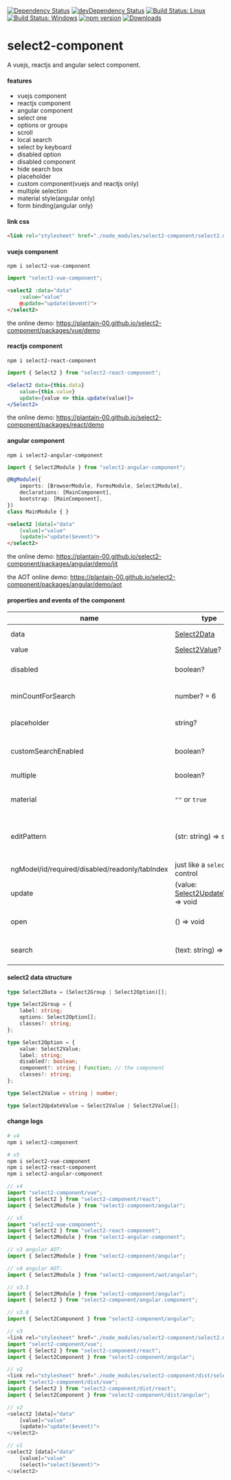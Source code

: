 [![Dependency Status](https://david-dm.org/plantain-00/select2-component.svg)](https://david-dm.org/plantain-00/select2-component)
[![devDependency Status](https://david-dm.org/plantain-00/select2-component/dev-status.svg)](https://david-dm.org/plantain-00/select2-component#info=devDependencies)
[![Build Status: Linux](https://travis-ci.org/plantain-00/select2-component.svg?branch=master)](https://travis-ci.org/plantain-00/select2-component)
[![Build Status: Windows](https://ci.appveyor.com/api/projects/status/github/plantain-00/select2-component?branch=master&svg=true)](https://ci.appveyor.com/project/plantain-00/select2-component/branch/master)
[![npm version](https://badge.fury.io/js/select2-component.svg)](https://badge.fury.io/js/select2-component)
[![Downloads](https://img.shields.io/npm/dm/select2-component.svg)](https://www.npmjs.com/package/select2-component)

# select2-component
A vuejs, reactjs and angular select component.

#### features

+ vuejs component
+ reactjs component
+ angular component
+ select one
+ options or groups
+ scroll
+ local search
+ select by keyboard
+ disabled option
+ disabled component
+ hide search box
+ placeholder
+ custom component(vuejs and reactjs only)
+ multiple selection
+ material style(angular only)
+ form binding(angular only)

#### link css

```html
<link rel="stylesheet" href="./node_modules/select2-component/select2.min.css" />
```

#### vuejs component

`npm i select2-vue-component`

```ts
import "select2-vue-component";
```

```html
<select2 :data="data"
    :value="value"
    @update="update($event)">
</select2>
```

the online demo: https://plantain-00.github.io/select2-component/packages/vue/demo

#### reactjs component

`npm i select2-react-component`

```ts
import { Select2 } from "select2-react-component";
```

```jsx
<Select2 data={this.data}
    value={this.value}
    update={value => this.update(value)}>
</Select2>
```

the online demo: https://plantain-00.github.io/select2-component/packages/react/demo

#### angular component

`npm i select2-angular-component`

```ts
import { Select2Module } from "select2-angular-component";

@NgModule({
    imports: [BrowserModule, FormsModule, Select2Module],
    declarations: [MainComponent],
    bootstrap: [MainComponent],
})
class MainModule { }
```

```html
<select2 [data]="data"
    [value]="value"
    (update)="update($event)">
</select2>
```

the online demo: https://plantain-00.github.io/select2-component/packages/angular/demo/jit

the AOT online demo: https://plantain-00.github.io/select2-component/packages/angular/demo/aot

#### properties and events of the component

name | type | description
--- | --- | ---
data | [Select2Data](#select2-data-structure) | the data of the select2
value | [Select2Value](#select2-data-structure)? | initial value
disabled | boolean? | whether the component is disabled
minCountForSearch | number? = 6 | hide search box if `options.length < minCountForSearch`
placeholder | string? | the placeholder string if nothing selected
customSearchEnabled | boolean? | will trigger `search` event, and disable inside filter
multiple | boolean? | select multiple options
material | `""` or `true` | enable material style(angular only)
editPattern | (str: string) => string | use it for change the pattern of the filter search(angular only)
ngModel/id/required/disabled/readonly/tabIndex | just like a `select` control | (angular only)
update | (value: [Select2UpdateValue](#select2-data-structure)) => void | triggered when user select an option
open | () => void | triggered when user open the options
search | (text: string) => void | triggered when search text changed

#### select2 data structure

```ts
type Select2Data = (Select2Group | Select2Option)[];

type Select2Group = {
    label: string;
    options: Select2Option[];
    classes?: string;
};

type Select2Option = {
    value: Select2Value;
    label: string;
    disabled?: boolean;
    component?: string | Function; // the component
    classes?: string;
};

type Select2Value = string | number;

type Select2UpdateValue = Select2Value | Select2Value[];
```

#### change logs


```bash
# v4
npm i select2-component

# v5
npm i select2-vue-component
npm i select2-react-component
npm i select2-angular-component
```

```ts
// v4
import "select2-component/vue";
import { Select2 } from "select2-component/react";
import { Select2Module } from "select2-component/angular";

// v5
import "select2-vue-component";
import { Select2 } from "select2-react-component";
import { Select2Module } from "select2-angular-component";
```

```ts
// v3 angular AOT:
import { Select2Module } from "select2-component/angular";

// v4 angular AOT:
import { Select2Module } from "select2-component/aot/angular";
```

```ts
// v3.1
import { Select2Module } from "select2-component/angular";
import { Select2 } from "select2-component/angular.component";

// v3.0
import { Select2Component } from "select2-component/angular";
```

```ts
// v3
<link rel="stylesheet" href="./node_modules/select2-component/select2.min.css" />
import "select2-component/vue";
import { Select2 } from "select2-component/react";
import { Select2Component } from "select2-component/angular";

// v2
<link rel="stylesheet" href="./node_modules/select2-component/dist/select2.min.css" />
import "select2-component/dist/vue";
import { Select2 } from "select2-component/dist/react";
import { Select2Component } from "select2-component/dist/angular";
```

```js
// v2
<select2 [data]="data"
    [value]="value"
    (update)="update($event)">
</select2>

// v1
<select2 [data]="data"
    [value]="value"
    (select)="select($event)">
</select2>
```
